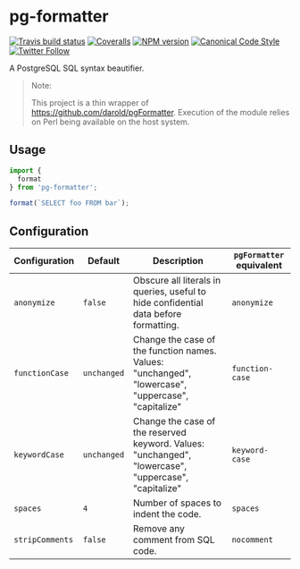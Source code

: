 # pg-formatter

[![Travis build status](http://img.shields.io/travis/gajus/pg-formatter/master.svg?style=flat-square)](https://travis-ci.org/gajus/pg-formatter)
[![Coveralls](https://img.shields.io/coveralls/gajus/pg-formatter.svg?style=flat-square)](https://coveralls.io/github/gajus/pg-formatter)
[![NPM version](http://img.shields.io/npm/v/pg-formatter.svg?style=flat-square)](https://www.npmjs.org/package/pg-formatter)
[![Canonical Code Style](https://img.shields.io/badge/code%20style-canonical-blue.svg?style=flat-square)](https://github.com/gajus/canonical)
[![Twitter Follow](https://img.shields.io/twitter/follow/kuizinas.svg?style=social&label=Follow)](https://twitter.com/kuizinas)

A PostgreSQL SQL syntax beautifier.

> Note:
>
> This project is a thin wrapper of https://github.com/darold/pgFormatter.
> Execution of the module relies on Perl being available on the host system.

## Usage

```js
import {
  format
} from 'pg-formatter';

format(`SELECT foo FROM bar`);

```

## Configuration

|Configuration|Default|Description|`pgFormatter` equivalent|
|---|---|---|---|
|`anonymize`|`false`|Obscure all literals in queries, useful to hide confidential data before formatting.|`anonymize`|
|`functionCase`|`unchanged`|Change the case of the function names. Values: "unchanged", "lowercase", "uppercase", "capitalize"|`function-case`|
|`keywordCase`|`unchanged`|Change the case of the reserved keyword. Values: "unchanged", "lowercase", "uppercase", "capitalize"|`keyword-case`|
|`spaces`|`4`|Number of spaces to indent the code.|`spaces`|
|`stripComments`|`false`|Remove any comment from SQL code.|`nocomment`|
